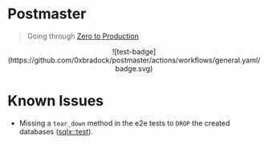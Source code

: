 # Postmaster

> Going through [Zero to Production]()

<div align="center">
  ![test-badge](https://github.com/0xbradock/postmaster/actions/workflows/general.yaml/badge.svg)
</div>

# Known Issues

- Missing a `tear_down` method in the e2e tests to `DROP` the created databases ([sqlx::test](https://docs.rs/sqlx/latest/sqlx/attr.test.html)).